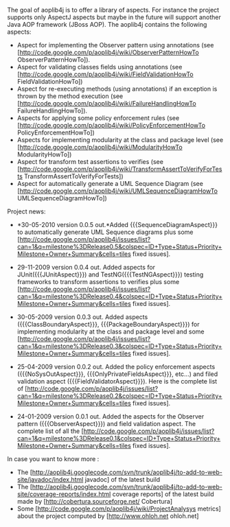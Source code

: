The goal of aoplib4j is to offer a library of aspects. For instance the project supports only AspectJ aspects but maybe in the future will support another Java AOP framework (JBoss AOP).
The aoplib4j contains the following aspects:
 * Aspect for implementing the Observer pattern using annotations (see [http://code.google.com/p/aoplib4j/wiki/ObserverPatternHowTo ObserverPatternHowTo]).
 * Aspect for validating classes fields using annotations (see [http://code.google.com/p/aoplib4j/wiki/FieldValidationHowTo FieldValidationHowTo])
 * Aspect for re-executing methods (using annotations) if an exception is thrown by the method execution (see [http://code.google.com/p/aoplib4j/wiki/FailureHandlingHowTo FailureHandlingHowTo]).
 * Aspects for applying some policy enforcement rules (see [http://code.google.com/p/aoplib4j/wiki/PolicyEnforcementHowTo PolicyEnforcementHowTo])
 * Aspects for implementing modularity at the class and package level (see [http://code.google.com/p/aoplib4j/wiki/ModularityHowTo ModularityHowTo])
 * Aspect for transform test assertions to verifies (see [http://code.google.com/p/aoplib4j/wiki/TransformAssertToVerifyForTests TransformAssertToVerifyForTests])
 * Aspect for automatically generate a UML Sequence Diagram (see [http://code.google.com/p/aoplib4j/wiki/UMLSequenceDiagramHowTo UMLSequenceDiagramHowTo])


Project news:

  * *30-05-2010 version 0.0.5 out.*Added {{{SequenceDiagramAspect}}} to automatically generate UML Sequence diagrams plus some [http://code.google.com/p/aoplib4j/issues/list?can=1&q=milestone%3DRelease0.5&colspec=ID+Type+Status+Priority+Milestone+Owner+Summary&cells=tiles fixed issues].

  * 29-11-2009 version 0.0.4 out. Added aspects for JUnit({{{JUnitAspect}}}) and TestNG({{{TestNGAspect}}}) testing frameworks to transform assertions to verifies plus some [http://code.google.com/p/aoplib4j/issues/list?can=1&q=milestone%3DRelease0.4&colspec=ID+Type+Status+Priority+Milestone+Owner+Summary&cells=tiles fixed issues].

  * 30-05-2009 version 0.0.3 out. Added aspects ({{{ClassBoundaryAspect}}}, {{{PackageBoundaryAspect}}}) for implementing modularity at the class and package level and some [http://code.google.com/p/aoplib4j/issues/list?can=1&q=milestone%3DRelease0.3&colspec=ID+Type+Status+Priority+Milestone+Owner+Summary&cells=tiles fixed issues].

  * 25-04-2009 version 0.0.2 out. Added the policy enforcement aspects ({{{NoSysOutAspect}}}, {{{OnlyPrivateFieldsAspect}}}, etc...) and filed validation aspect ({{{FieldValidatorAspect}}}). Here is the complete list of [http://code.google.com/p/aoplib4j/issues/list?can=1&q=milestone%3DRelease0.2&colspec=ID+Type+Status+Priority+Milestone+Owner+Summary&cells=tiles fixed issues].

  * 24-01-2009 version 0.0.1 out. Added the aspects for the Observer pattern ({{{ObserverAspect}}}) and field validation aspect. The complete list of all the [http://code.google.com/p/aoplib4j/issues/list?can=1&q=milestone%3DRelease0.1&colspec=ID+Type+Status+Priority+Milestone+Owner+Summary&cells=tiles fixed issues].

In case you want to know more :
 * The [http://aoplib4j.googlecode.com/svn/trunk/aoplib4j/to-add-to-web-site/javadoc/index.html javadoc] of the latest build
 * The [http://aoplib4j.googlecode.com/svn/trunk/aoplib4j/to-add-to-web-site/coverage-reports/index.html coverage reports] of the latest build made by [http://cobertura.sourceforge.net/ Cobertura]
 * Some [http://code.google.com/p/aoplib4j/wiki/ProjectAnalysys metrics] about the project computed by [http://www.ohloh.net ohloh.net]

